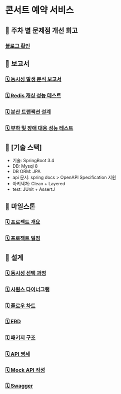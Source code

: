 # 콘서트 예약 서비스

## 🔑 주차 별 문제점 개선 회고
### [블로그 확인](https://velog.io/@crimsorry/series/%EC%BD%98%EC%84%9C%ED%8A%B8-%EC%8B%9C%EB%82%98%EB%A6%AC%EC%98%A4)

## 🔑 보고서
### [🗓️ 동시성 발생 분석 보고서](https://github.com/crimsorry/hhplus-concert-service/blob/main/docs/%EB%8F%99%EC%8B%9C%EC%84%B1%20%EC%A0%9C%EC%96%B4%20%EB%B0%A9%EC%8B%9D%20%EC%84%B1%EB%8A%A5%20%ED%85%8C%EC%8A%A4%ED%8A%B8.md) 
### [🗓️ Redis 캐싱 성능 테스트](https://github.com/crimsorry/hhplus-concert-service/blob/main/docs/%EC%BD%98%EC%84%9C%ED%8A%B8%20%EC%BF%BC%EB%A6%AC%20%EC%84%B1%EB%8A%A5%20%EA%B0%9C%EC%84%A0.md)
### [🗓️ 분산 트랜잭션 설계](https://github.com/crimsorry/hhplus-concert-service/blob/main/docs/%ED%8A%B8%EB%9E%9C%EC%9E%AD%EC%85%98%20%EC%B2%98%EB%A6%AC%20%EB%B3%B4%EA%B3%A0%EC%84%9C.md)
### [🗓️ 부하 및 장애 대응 성능 테스트](https://github.com/crimsorry/hhplus-concert-service/blob/main/docs/%EB%B6%80%ED%95%98%ED%85%8C%EC%8A%A4%ED%8A%B8%20%EC%84%B1%EB%8A%A5%20%EB%B3%B4%EA%B3%A0%EC%84%9C.md)

## 🔑 [기술 스택]

* 기술: SpringBoot 3.4 
* DB: Mysql 8
* DB ORM: JPA 
* api 문서: spring docs > OpenAPI Specification 지원
* 아키텍처: Clean + Layered 
* test: JUnit + AssertJ

## 🔑 마일스톤

### [🗓️ 프로젝트 개요](https://github.com/crimsorry/hhplus-concert-service/issues/1)
### [🗓️ 프로젝트 일정](https://github.com/users/crimsorry/projects/2)

## 🔑 설계

### [🗓️ 동시성 선택 과정](https://github.com/crimsorry/hhplus-concert-service/blob/main/docs/%EB%8C%80%EA%B8%B0%EC%97%B4%2C%20%EB%8F%99%EC%8B%9C%EC%84%B1%20%EC%B2%98%EB%A6%AC.md)
### [🗓️ 시퀀스 다이너그램](https://github.com/crimsorry/hhplus-concert-service/blob/docs/step5/docs/%EC%8B%9C%ED%80%80%EC%8A%A4%20%EB%8B%A4%EC%9D%B4%EC%96%B4%EA%B7%B8%EB%9E%A8.md)
### [🗓️ 플로우 차트](https://github.com/crimsorry/hhplus-concert-service/blob/main/docs/%ED%94%8C%EB%A1%9C%EC%9A%B0%20%EC%B0%A8%ED%8A%B8.md)
### [🗓️ ERD](https://github.com/crimsorry/hhplus-concert-service/blob/main/docs/ERD.md)
### [🗓️ 패키지 구조](https://github.com/crimsorry/hhplus-concert-service/blob/main/docs/%ED%8C%A8%ED%82%A4%EC%A7%80%20%EA%B5%AC%EC%A1%B0.md)
### [🗓️ API 명세](https://github.com/crimsorry/hhplus-concert-service/blob/main/docs/API%20%EB%AA%85%EC%84%B8.yaml)
### [🗓️ Mock API 작성](https://github.com/crimsorry/hhplus-concert-service/blob/main/docs/Mock%20API%20%EC%9E%91%EC%84%B1.md)
### [🗓️ Swagger](https://github.com/crimsorry/hhplus-concert-service/blob/main/docs/Swagger.md)




